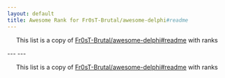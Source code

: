 ```yaml
---
layout: default
title: Awesome Rank for Fr0sT-Brutal/awesome-delphi#readme
---
```


<p align="center">
	This list is a copy of <a href="https://github.com/Fr0sT-Brutal/awesome-delphi#readme">Fr0sT-Brutal/awesome-delphi#readme</a> with ranks
</p>
---
---
<p align="center">
	This list is a copy of <a href="https://github.com/Fr0sT-Brutal/awesome-delphi#readme">Fr0sT-Brutal/awesome-delphi#readme</a> with ranks
</p>
